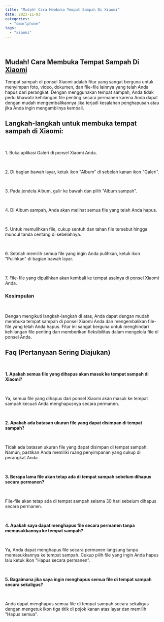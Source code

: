 ```yaml
---
title: "Mudah! Cara Membuka Tempat Sampah Di Xiaomi"
date: 2023-11-03
categories: 
  - "smartphone"
tags: 
  - "xiaomi"
---
```


 

## Mudah! Cara Membuka Tempat Sampah Di [Xiaomi](https://ajiekusumadhany.com/gadget/smartphone/xiaomi/)

Tempat sampah di ponsel Xiaomi adalah fitur yang sangat berguna untuk menyimpan foto, video, dokumen, dan file-file lainnya yang telah Anda hapus dari perangkat. Dengan menggunakan tempat sampah, Anda tidak perlu khawatir kehilangan file penting secara permanen karena Anda dapat dengan mudah mengembalikannya jika terjadi kesalahan penghapusan atau jika Anda ingin mengambilnya kembali.

## Langkah-langkah untuk membuka tempat sampah di Xiaomi:

 

1\. Buka aplikasi Galeri di ponsel Xiaomi Anda.

 

2\. Di bagian bawah layar, ketuk ikon "Album" di sebelah kanan ikon "Galeri".

 

3\. Pada jendela Album, gulir ke bawah dan pilih "Album sampah".

 

4\. Di Album sampah, Anda akan melihat semua file yang telah Anda hapus.

 

5\. Untuk memulihkan file, cukup sentuh dan tahan file tersebut hingga muncul tanda centang di sebelahnya.

 

6\. Setelah memilih semua file yang ingin Anda pulihkan, ketuk ikon "Pulihkan" di bagian bawah layar.

 

7\. File-file yang dipulihkan akan kembali ke tempat asalnya di ponsel Xiaomi Anda.

### Kesimpulan

 

Dengan mengikuti langkah-langkah di atas, Anda dapat dengan mudah membuka tempat sampah di ponsel Xiaomi Anda dan mengembalikan file-file yang telah Anda hapus. Fitur ini sangat berguna untuk menghindari kehilangan file penting dan memberikan fleksibilitas dalam mengelola file di ponsel Anda.

## Faq (Pertanyaan Sering Diajukan)

 

**1\. Apakah semua file yang dihapus akan masuk ke tempat sampah di Xiaomi?**

 

Ya, semua file yang dihapus dari ponsel Xiaomi akan masuk ke tempat sampah kecuali Anda menghapusnya secara permanen.

 

**2\. Apakah ada batasan ukuran file yang dapat disimpan di tempat sampah?**

 

Tidak ada batasan ukuran file yang dapat disimpan di tempat sampah. Namun, pastikan Anda memiliki ruang penyimpanan yang cukup di perangkat Anda.

 

**3\. Berapa lama file akan tetap ada di tempat sampah sebelum dihapus secara permanen?**

 

File-file akan tetap ada di tempat sampah selama 30 hari sebelum dihapus secara permanen.

 

**4\. Apakah saya dapat menghapus file secara permanen tanpa memasukkannya ke tempat sampah?**

 

Ya, Anda dapat menghapus file secara permanen langsung tanpa memasukkannya ke tempat sampah. Cukup pilih file yang ingin Anda hapus lalu ketuk ikon "Hapus secara permanen".

 

**5\. Bagaimana jika saya ingin menghapus semua file di tempat sampah secara sekaligus?**

 

Anda dapat menghapus semua file di tempat sampah secara sekaligus dengan mengetuk ikon tiga titik di pojok kanan atas layar dan memilih "Hapus semua".
